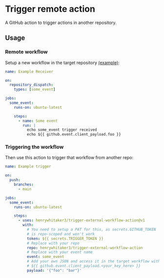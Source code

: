# Trigger remote action

A GitHub action to trigger actions in another repository.

## Usage

### Remote workflow

Setup a new workflow in the target repository [(example)](https://github.com/henrywhitaker3/trigger-external-workflow-action/blob/main/.github/workflows/example-receiver.yml):

```yaml
name: Example Receiver

on:
  repository_dispatch:
    types: [some_event]

jobs:
  some_event:
    runs-on: ubuntu-latest

    steps:
      - name: Some event
        run: |
          echo some_event trigger received
          echo ${{ github.event.client_payload.foo }}
```

### Triggering the workflow

Then use this action to trigger that workflow from another repo:

```yaml
name: Example trigger

on:
  push:
    branches:
      - main

jobs:
  some_event:
    runs-on: ubuntu-latest

    steps:
      - uses: henrywhitaker3/trigger-external-workflow-action@v1
        with:
          # You need to setup a PAT for this, as secrets.GITHUB_TOKEN 
          # is repo-scoped and won't work
          token: ${{ secrets.TRIGGER_TOKEN }} 
          # Replace with your repo
          repo: henrywhitaker3/trigger-external-workflow-action 
          # Replace with your event name
          event: some_event 
          # Add your own JSON and access it in the target workflow with
          # ${{ github.event.client_payload.<your_key_here> }}
          payload: '{"foo": "bar"}'
```
